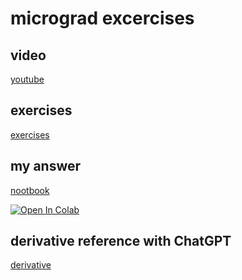 # micrograd excercises

## video

[youtube](https://www.youtube.com/watch?v=VMj-3S1tku0)

## exercises

[exercises](https://colab.research.google.com/drive/1FPTx1RXtBfc4MaTkf7viZZD4U2F9gtKN?usp=sharing)

## my answer

[nootbook](https://github.com/firesh/micrograd_exercises/blob/main/micrograd_exercises.ipynb)

[![Open In Colab](https://colab.research.google.com/assets/colab-badge.svg)](https://colab.research.google.com/github/firesh/micrograd_exercises/blob/main/micrograd_exercises.ipynb)


## derivative reference with ChatGPT

[derivative](https://chat.openai.com/share/95a5e397-8d46-432e-8648-fc568e7a49b7)





